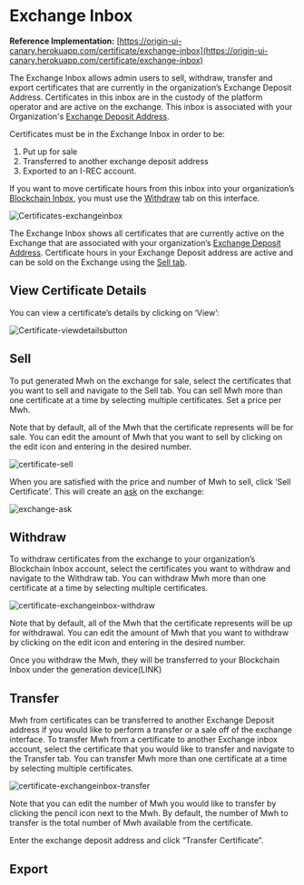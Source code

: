 # Exchange Inbox
**Reference Implementation:** [https://origin-ui-canary.herokuapp.com/certificate/exchange-inbox](https://origin-ui-canary.herokuapp.com/certificate/exchange-inbox)  

The Exchange Inbox allows admin users to sell, withdraw, transfer and export certificates that are currently in the organization’s Exchange Deposit Address. Certificates in this inbox are in the custody of the platform operator and are active on the exchange. This inbox is associated with your Organization's [Exchange Deposit Address](../user-guide-reg-onboarding.md#exchange-deposit-address).   

Certificates must be in the Exchange Inbox in order to be:  

1. Put up for sale
2. Transferred to another exchange deposit address
3. Exported to an I-REC account. 

If you want to move certificate hours from this inbox into your organization’s [Blockchain Inbox](./blockchain-inbox.md), you must use the [Withdraw](#withdraw) tab on this interface. 

![Certificates-exchangeinbox](images/certificates/certificates-exchangeinbox.png)  

The Exchange Inbox shows all certificates that are currently active on the Exchange that are associated with your organization’s [Exchange Deposit Address](../user-guide-reg-onboarding.md#exchange-deposit-address). Certificate hours in your Exchange Deposit address are active and can be sold on the Exchange using the [Sell tab](#sell).

## View Certificate Details

You can view a certificate’s details by clicking on ‘View’:

![Certificate-viewdetailsbutton](images/certificates/certificate-viewdetailsbutton.png)

## Sell 

To put generated Mwh on the exchange for sale, select the certificates that you want to sell and navigate to the Sell tab. You can sell Mwh more than one certificate at a time by selecting multiple certificates. Set a price per Mwh. 

Note that by default, all of the Mwh that the certificate represents will be for sale. You can edit the amount of Mwh that you want to sell by clicking on the edit icon and entering in the desired number. 

![certificate-sell](images/certificates/certificate-sell.png)

When you are satisfied with the price and number of Mwh to sell, click ‘Sell Certificate’. This will create an [ask](../user-guide-glossary.md#ask) on the exchange:

![exchange-ask](images/certificates/exchange-ask.png)

## Withdraw

To withdraw certificates from the exchange to your organization’s Blockchain Inbox account, select the certificates you want to withdraw and navigate to the Withdraw tab. You can withdraw Mwh more than one certificate at a time by selecting multiple certificates.  

![certificate-exchangeinbox-withdraw](images/certificates/certificate-exchangeinbox-withdraw.png)

Note that by default, all of the Mwh that the certificate represents will be up for withdrawal. You can edit the amount of Mwh that you want to withdraw by clicking on the edit icon and entering in the desired number.   

Once you withdraw the Mwh, they  will be transferred to your Blockchain Inbox under the generation device(LINK)

## Transfer

Mwh from certificates can be transferred to another Exchange Deposit address if you would like to perform a transfer or a sale off of the exchange interface. To transfer Mwh from a certificate to another Exchange inbox account, select the certificate that you would like to transfer and navigate to the Transfer tab. You can transfer Mwh more than one certificate at a time by selecting multiple certificates. 

![certificate-exchangeinbox-transfer](images/certificates/certificate-exchangeinbox-transfer.png)

Note that you can edit the number of Mwh you would like to transfer by clicking the pencil icon next to the Mwh. By default, the number of Mwh to transfer is the total number of Mwh available from the certificate. 

Enter the exchange deposit address and click “Transfer Certificate”. 

## Export














